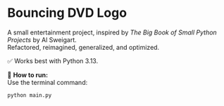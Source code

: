 # Bouncing DVD Logo  

A small entertainment project, inspired by *The Big Book of Small Python Projects* by Al Sweigart.  
Refactored, reimagined, generalized, and optimized.  

✅ Works best with Python 3.13.  

🚀 **How to run:**  
Use the terminal command:  
```sh
python main.py
```


